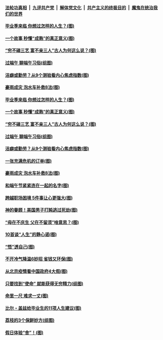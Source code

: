 

####  [法轮功真相](../../../../basic/blob/master/README.md?t=06251902) &nbsp;|&nbsp; [九评共产党](../../../../9ping.md/blob/master/README.md?t=06251902) &nbsp;|&nbsp; [解体党文化](../../../../jtdwh.md/blob/master/README.md?t=06251902)  &nbsp;|&nbsp; [共产主义的终极目的](../../../../gczydzjmd.md/blob/master/README.md?t=06251902) &nbsp;|&nbsp; [魔鬼在统治我们的世界](../../../../mgztzwmdsj.md/blob/master/README.md?t=06251902) 

#### [毕业季来临 你想过怎样的人生？(图)](../pages/p8/937661.md?t=06251902) 

#### [一个故事 秒懂“成熟”的真正意义(图)](../pages/p8/936405.md?t=06251902) 

#### [“穷不碰三艺 富不亲三人”古人为何这么说？(图)](../pages/p8/937602.md?t=06251902) 

#### [过端午 聊端午习俗(组图)](../pages/p8/937246.md?t=06251902) 

#### [洁癖或勤劳？从9个测验看内心焦虑指数(图)](../pages/p8/937558.md?t=06251902) 

#### [豪雨成灾 泡水车补救8法(图)](../pages/p8/937526.md?t=06251902) 

#### [毕业季来临 你想过怎样的人生？(图)](../pages/p8/937661.md?t=06251902) 

#### [一个故事 秒懂“成熟”的真正意义(图)](../pages/p8/936405.md?t=06251902) 

#### [“穷不碰三艺 富不亲三人”古人为何这么说？(图)](../pages/p8/937602.md?t=06251902) 

#### [过端午 聊端午习俗(组图)](../pages/p8/937246.md?t=06251902) 

#### [洁癖或勤劳？从9个测验看内心焦虑指数(图)](../pages/p8/937558.md?t=06251902) 

#### [一张充满危机的订单(图)](../pages/p8/936981.md?t=06251902) 

#### [豪雨成灾 泡水车补救8法(图)](../pages/p8/937526.md?t=06251902) 

#### [和端午节紧紧连在一起的名字(图)](../pages/p8/937448.md?t=06251902) 

#### [跨越职场困境 5件事让心更强大(图)](../pages/p8/937375.md?t=06251902) 

#### [神的眷顾！美国男子打盹逃过死劫(图)](../pages/p8/936985.md?t=06251902) 

#### [“母在不庆生 父在不留须”啥意思？(图)](../pages/p8/937234.md?t=06251902) 

#### [10首谈“人生”的静心谣(图)](../pages/p8/936965.md?t=06251902) 

#### [“悟”透自己(图)](../pages/p8/936972.md?t=06251902) 

#### [不开冷气降温6妙招 省钱又环保(图)](../pages/p8/937329.md?t=06251902) 

#### [从北京疫情看中国政府4大假(图)](../pages/p8/937196.md?t=06251902) 

#### [只要找到“使命” 就能获得无穷精力(组图)](../pages/p8/937159.md?t=06251902) 

#### [命里一尺 难求一丈(图)](../pages/p8/936782.md?t=06251902) 

#### [比尔・盖兹给毕业生的11项人生建议(图)](../pages/p8/936231.md?t=06251902) 

#### [荔枝的3个保鲜妙方(组图)](../pages/p8/936950.md?t=06251902) 

#### [假日体验“舍”！(图)](../pages/p8/937183.md?t=06251902) 

